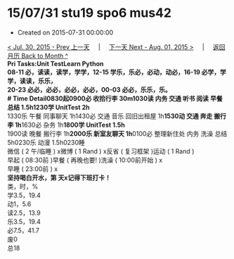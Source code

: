 # 15/07/31 stu19 spo6 mus42

* Created on 2015-07-31 00:00:00

[&lt; Jul. 30, 2015 - Prev 上一天](d30.md)     \|     [下一天 Next - Aug. 01, 2015 &gt;](../08/d01.md)     \|     [返回月历 Back to Month ^](index.md)   
**Pri Tasks:**Unit TestLearn Python  
08-11 必，读读，读学，学学，12-15 学乐，乐必，必动，动必，16-19 必学，学学，读读，乐乐，  
20-23 必必，必必，必必，必必，00-03 必必，乐乐，乐。  
**\# Time Detail**0830起0900必 收拾行李 30m1030读 内务 交通 听书 阅读 早餐 总结 1.5h**1230学 UnitTest 2h**  
1330乐 午餐 同事聊天 1h1430必 交通 音乐 回旧出租屋 1h**1530动 交通 奔走 搬行李 1h**1630必 杂务 1h**1800学 UnitTest 1.5h**  
1900读 晚餐 搬行李 1h**2000乐 新室友聊天 1h**0100必 整理新住处 内务 洗澡 总结 5h0230乐 动漫 1.5h0230睡  
微信 \( 2 午/临睡 \) x微博 \( 1 Rand \) x反省 \( 复习框架 \)运动 \( 1 Rand \)  
早起 \( 08:30前 \)早餐 \( 再晚也要! \)洗澡 \( 10:00前开始 \) x  
早睡 \( 23:00前 \) x  
**坚持喝白开水，第 天x记得下班打卡！**  
类，时，%  
学3.5，19.4  
动1，5.6  
读2.5，13.9  
乐3.5，19.4  
必7.5，41.7  
废0  
总18

